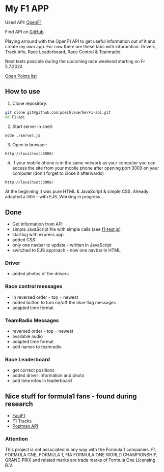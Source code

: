 # My F1 APP

Used API: [OpenF1](https://openf1.org/)

Find API on [GitHub](https://github.com/br-g/openf1)

Playing arround with the OpenF1 API to get useful information out of it and create my own app.
For now there are these tabs with inforamtion: Drivers, Track info, Race Leaderboard, Race Control & Teamradio.

Next tests possible during the upcoming race weekend starting on Fr 5.7.2024

[Open Points list](OpenPoints.md)

## How to use
1. Clone repository:
```bash
git clone git@github.com:poechlauerbe/F1-api.git
cd F1-api
```
2. Start server in shell:
```bash
node ./server.js
```
3. Open in browser:
```Browser
http://localhost:3000/
```
4. If your mobile phone is in the same network as your computer you can access the site from your mobile phone after opening port 3000 on your computer (don't forget to close it afterwards)
```Browser
http://localhost:3000/
```

At the beginning it was pure HTML & JavaScript & simple CSS.
Already adapted a little - with EJS.
Working in progress...

## Done
- Get information from API
- simple JavaScript file with simple calls (see [f1-test.js](./z_old/f1-test.js))
- starting with express app
- added CSS
- only one navbar to update - written in JavaScript
- switched to EJS approach - now one navbar in HTML

### Driver
- added photos of the drivers

### Race control messages
- in reversed order - top = newest
- added button to turn on/off the blue flag messages
- adapted time format

### TeamRadio Messages
- reversed order - top = newest
- available audio
- adapted time format
- add names to teamradio

### Race Leaderboard
- get correct positions
- added driver information and photo
- add time infos in leaderboard

## Nice stuff for formula1 fans - found during research
- [FastF1](https://github.com/theOehrly/Fast-F1)
- [F1 Tracks](https://github.com/bacinger/f1-circuits/tree/master)
- [Postman API](https://documenter.getpostman.com/view/11586746/SztEa7bL#intro)

### Attention
This project is not associated in any way with the Formula 1 companies. F1, FORMULA ONE, FORMULA 1, FIA FORMULA ONE WORLD CHAMPIONSHIP, GRAND PRIX and related marks are trade marks of Formula One Licensing B.V.
